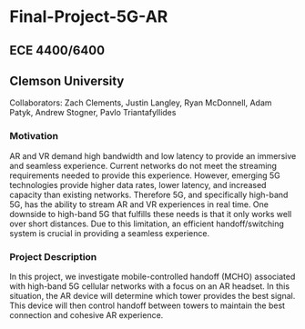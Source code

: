 # Final-Project-5G-AR
## ECE 4400/6400
## Clemson University
Collaborators: Zach Clements, Justin Langley, Ryan McDonnell, Adam Patyk, Andrew Stogner, Pavlo Triantafyllides

### Motivation
AR and VR demand high bandwidth and low latency to provide an immersive and seamless experience. Current networks do not meet the streaming requirements needed to provide this experience. However, emerging 5G technologies provide higher data rates, lower latency, and increased capacity than existing networks. Therefore 5G, and specifically high-band 5G, has the ability to stream AR and VR experiences in real time. One downside to high-band 5G that fulfills these needs is that it only works well over short distances. Due to this limitation, an efficient handoff/switching system is crucial in providing a seamless experience.

### Project Description
In this project, we investigate mobile-controlled handoff (MCHO) associated with high-band 5G cellular networks with a focus on an AR headset. In this situation, the AR device will determine which tower provides the best signal. This device will then control handoff between towers to maintain the best connection and cohesive AR experience.
